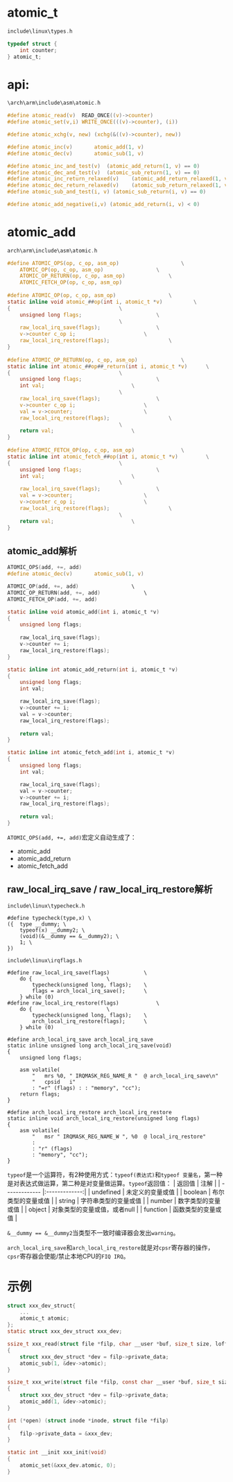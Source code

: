 # atomic_t
```c
include\linux\types.h

typedef struct {
	int counter;
} atomic_t;
```
# api:
```c
\arch\arm\include\asm\atomic.h

#define atomic_read(v)	READ_ONCE((v)->counter)
#define atomic_set(v,i)	WRITE_ONCE(((v)->counter), (i))

#define atomic_xchg(v, new) (xchg(&((v)->counter), new))

#define atomic_inc(v)		atomic_add(1, v)
#define atomic_dec(v)		atomic_sub(1, v)

#define atomic_inc_and_test(v)	(atomic_add_return(1, v) == 0)
#define atomic_dec_and_test(v)	(atomic_sub_return(1, v) == 0)
#define atomic_inc_return_relaxed(v)    (atomic_add_return_relaxed(1, v))
#define atomic_dec_return_relaxed(v)    (atomic_sub_return_relaxed(1, v))
#define atomic_sub_and_test(i, v) (atomic_sub_return(i, v) == 0)

#define atomic_add_negative(i,v) (atomic_add_return(i, v) < 0)
```
# atomic_add
```c
arch\arm\include\asm\atomic.h

#define ATOMIC_OPS(op, c_op, asm_op)					\
	ATOMIC_OP(op, c_op, asm_op)					\
	ATOMIC_OP_RETURN(op, c_op, asm_op)				\
	ATOMIC_FETCH_OP(op, c_op, asm_op)
	
#define ATOMIC_OP(op, c_op, asm_op)					\
static inline void atomic_##op(int i, atomic_t *v)			\
{									\
	unsigned long flags;						\
									\
	raw_local_irq_save(flags);					\
	v->counter c_op i;						\
	raw_local_irq_restore(flags);					\
}
	
#define ATOMIC_OP_RETURN(op, c_op, asm_op)				\
static inline int atomic_##op##_return(int i, atomic_t *v)		\
{									\
	unsigned long flags;						\
	int val;							\
									\
	raw_local_irq_save(flags);					\
	v->counter c_op i;						\
	val = v->counter;						\
	raw_local_irq_restore(flags);					\
									\
	return val;							\
}
	
#define ATOMIC_FETCH_OP(op, c_op, asm_op)				\
static inline int atomic_fetch_##op(int i, atomic_t *v)			\
{									\
	unsigned long flags;						\
	int val;							\
									\
	raw_local_irq_save(flags);					\
	val = v->counter;						\
	v->counter c_op i;						\
	raw_local_irq_restore(flags);					\
									\
	return val;							\
}
```

## atomic_add解析
```c
ATOMIC_OPS(add, +=, add)
#define atomic_dec(v)		atomic_sub(1, v)

ATOMIC_OP(add, +=, add)					\
ATOMIC_OP_RETURN(add, +=, add)				\
ATOMIC_FETCH_OP(add, +=, add)

static inline void atomic_add(int i, atomic_t *v)
{
	unsigned long flags;
	
	raw_local_irq_save(flags);
	v->counter += i;
	raw_local_irq_restore(flags);
}

static inline int atomic_add_return(int i, atomic_t *v)
{
	unsigned long flags;
	int val;

	raw_local_irq_save(flags);
	v->counter += i;
	val = v->counter;
	raw_local_irq_restore(flags);
	
	return val;
}

static inline int atomic_fetch_add(int i, atomic_t *v)
{
	unsigned long flags;
	int val;

	raw_local_irq_save(flags);
	val = v->counter;
	v->counter += i;
	raw_local_irq_restore(flags);
	
	return val;	
}	
```
`ATOMIC_OPS(add, +=, add)`宏定义自动生成了：
- atomic_add
- atomic_add_return
- atomic_fetch_add

## raw_local_irq_save / raw_local_irq_restore解析
```
include\linux\typecheck.h

#define typecheck(type,x) \
({	type __dummy; \
	typeof(x) __dummy2; \
	(void)(&__dummy == &__dummy2); \
	1; \
})

include\linux\irqflags.h

#define raw_local_irq_save(flags)			\
	do {						\
		typecheck(unsigned long, flags);	\
		flags = arch_local_irq_save();		\
	} while (0)
#define raw_local_irq_restore(flags)			\
	do {						\
		typecheck(unsigned long, flags);	\
		arch_local_irq_restore(flags);		\
	} while (0)
	
#define arch_local_irq_save arch_local_irq_save
static inline unsigned long arch_local_irq_save(void)
{
	unsigned long flags;

	asm volatile(
		"	mrs	%0, " IRQMASK_REG_NAME_R "	@ arch_local_irq_save\n"
		"	cpsid	i"
		: "=r" (flags) : : "memory", "cc");
	return flags;
}

#define arch_local_irq_restore arch_local_irq_restore
static inline void arch_local_irq_restore(unsigned long flags)
{
	asm volatile(
		"	msr	" IRQMASK_REG_NAME_W ", %0	@ local_irq_restore"
		:
		: "r" (flags)
		: "memory", "cc");
}
```
`typeof`是一个运算符，有2种使用方式：`typeof(表达式)`和`typeof 变量名`，第一种是对表达式做运算，第二种是对变量做运算。`typeof`返回值：
| 返回值      | 注解       |
| ------------- |:-------------:|
| undefined    | 未定义的变量或值 						|
| boolean     | 布尔类型的变量或值     		 |
| string 			 | 字符串类型的变量或值      	 |
| number 			 | 数字类型的变量或值      		|
| object 			 | 对象类型的变量或值，或者null |
| function 			| 函数类型的变量或值 					|

`&__dummy == &__dummy2`当类型不一致时编译器会发出`warning`。

`arch_local_irq_save`和`arch_local_irq_restore`就是对`cpsr`寄存器的操作，`cpsr`寄存器会使能/禁止本地CPU的`FIQ IRQ`。

# 示例
```c
struct xxx_dev_struct{
	...
	atomic_t atomic;
};
static struct xxx_dev_struct xxx_dev;

ssize_t xxx_read(struct file *filp, char __user *buf, size_t size, loff_t *ofs)
{
	struct xxx_dev_struct *dev = filp->private_data;
	atomic_sub(1, &dev->atomic);
}

ssize_t xxx_write(struct file *filp, const char __user *buf, size_t size, loff_t *ofs)
{
	struct xxx_dev_struct *dev = filp->private_data;
	atomic_add(1, &dev->atomic);
}

int (*open) (struct inode *inode, struct file *filp)
{
	filp->private_data = &xxx_dev;
}

static int __init xxx_init(void)
{
	atomic_set(&xxx_dev.atomic, 0);
}
```
